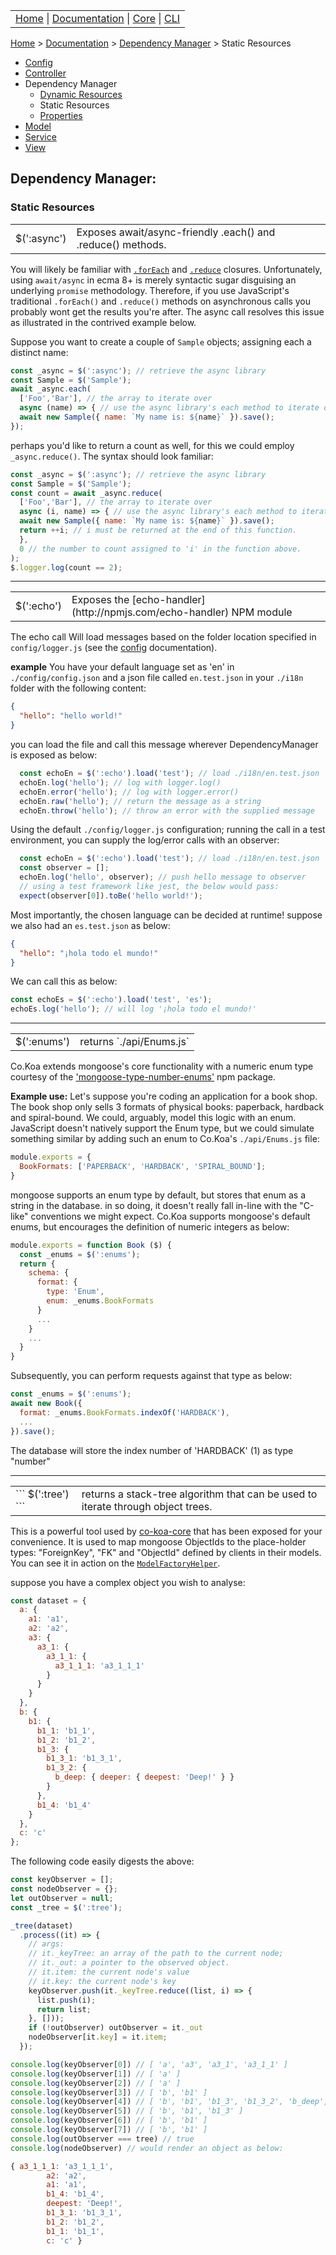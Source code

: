 <link rel='stylesheet' type='text/css' href='style.css' />
<table class="headerTable">
<tr class="headerTR">
<td class="headerTD">
<a title="Co.Koa on github" href="https://jaysaurus.github.io/Co.Koa">Home</a> |
<a title="Documentation" href="https://jaysaurus.github.io/Co.Koa/miniSite/Documentation.html">Documentation</a> |
<a title="co-koa-core on github" href="https://github.com/jaysaurus/co-koa-core">Core</a> |
<a title="co-koa-cli on github" href="https://github.com/jaysaurus/co-koa-cli">CLI</a>
</td>
</tr>
</table>

<a title="Co.Koa on github" href="https://jaysaurus.github.io/Co.Koa">Home</a> > <a title="Documentation" href="https://jaysaurus.github.io/Co.Koa/miniSite/Documentation.html">Documentation</a> > [Dependency Manager](DependencyManager.md) > Static Resources

* [Config](Config.md)
* [Controller](Controller.md)
* Dependency Manager
  * [Dynamic Resources](DMDynamicResources.md)
  * Static Resources
  * [Properties](DMProperties.md)
* [Model](Model.md)
* [Service](Service.md)
* [View](View.md)

## Dependency Manager:
### Static Resources

<table>
<tr>
<td class="tdHilight">
$(':async')
</td>
<td>
Exposes await/async-friendly .each() and .reduce() methods.
</td>
</tr>
</table>

You will likely be familiar with [`.forEach`](https://developer.mozilla.org/en-US/docs/Web/JavaScript/Reference/Global_Objects/Array/forEach) and [`.reduce`](https://developer.mozilla.org/en-US/docs/Web/JavaScript/Reference/Global_Objects/Array/Reduce) closures.  Unfortunately, using `await/async` in ecma 8+ is merely syntactic sugar disguising an underlying `promise` methodology.  Therefore, if you use JavaScript's traditional `.forEach()` and `.reduce()` methods on asynchronous calls you probably wont get the results you're after.  The async call resolves this issue as illustrated in the contrived example below.

Suppose you want to create a couple of `Sample` objects; assigning each a distinct name:

```javascript
const _async = $(':async'); // retrieve the async library
const Sample = $('Sample');
await _async.each(
  ['Foo','Bar'], // the array to iterate over
  async (name) => { // use the async library's each method to iterate over array
  await new Sample({ name: `My name is: ${name}` }).save();
});
```

perhaps you'd like to return a count as well, for this we could employ `_async.reduce()`.  The syntax should look familiar:

```javascript
const _async = $(':async'); // retrieve the async library
const Sample = $('Sample');
const count = await _async.reduce(
  ['Foo','Bar'], // the array to iterate over
  async (i, name) => { // use the async library's each method to iterate over array
  await new Sample({ name: `My name is: ${name}` }).save();
  return ++i; // i must be returned at the end of this function.
  },
  0 // the number to count assigned to 'i' in the function above.
);
$.logger.log(count == 2);
```

---

<table>
<tr>
<td class="tdHilight">
$(':echo')
</td>
<td>
Exposes the [echo-handler](http://npmjs.com/echo-handler) NPM module
</td>
</tr>
</table>

The echo call Will load messages based on the folder location specified in `config/logger.js` (see the [config](Config.md) documentation).

**example**
You have your default language set as 'en' in `./config/config.json` and a json file called `en.test.json` in your `./i18n` folder with the following content:

```json
{
  "hello": "hello world!"
}
```

you can load the file and call this message wherever DependencyManager is exposed as below:

```javascript
  const echoEn = $(':echo').load('test'); // load ./i18n/en.test.json
  echoEn.log('hello'); // log with logger.log()
  echoEn.error('hello'); // log with logger.error()
  echoEn.raw('hello'); // return the message as a string
  echoEn.throw('hello'); // throw an error with the supplied message
```

Using the default `./config/logger.js` configuration; running the call in a test environment, you can supply the log/error calls with an observer:

```javascript
  const echoEn = $(':echo').load('test'); // load ./i18n/en.test.json
  const observer = [];
  echoEn.log('hello', observer); // push hello message to observer
  // using a test framework like jest, the below would pass:
  expect(observer[0]).toBe('hello world!');
```

Most importantly, the chosen language can be decided at runtime! suppose we also had an `es.test.json` as below:

```json
{
  "hello": "¡hola todo el mundo!"
}
```

We can call this as below:

```javascript
const echoEs = $(':echo').load('test', 'es');
echoEs.log('hello'); // will log '¡hola todo el mundo!'
```

---

<table>
<tr>
<td class="tdHilight">
$(':enums')
</td>
<td>
returns `./api/Enums.js`
</td>
</tr>
</table>

Co.Koa extends mongoose's core functionality with a numeric enum type courtesy of the ['mongoose-type-number-enums'](https://www.npmjs.com/package/mongoose-type-number-enums) npm package.

**Example use:**
Let's suppose you're coding an application for a book shop.  The book shop only sells 3 formats of physical books: paperback, hardback and spiral-bound.  We could, arguably, model this logic with an enum.  JavaScript doesn't natively support the Enum type, but we could simulate something similar by adding such an enum to Co.Koa's `./api/Enums.js` file:

```javascript
module.exports = {
  BookFormats: ['PAPERBACK', 'HARDBACK', 'SPIRAL_BOUND'];
}
```

mongoose supports an enum type by default, but stores that enum as a string in the database.  in so doing, it doesn't really fall in-line with the "C-like" conventions we might expect.  Co.Koa supports mongoose's default enums, but encourages the definition of numeric integers as below:

```javascript
module.exports = function Book ($) {
  const _enums = $(':enums');
  return {
    schema: {    
      format: {
        type: 'Enum',
        enum: _enums.BookFormats
      }
      ...
    }
    ...
  }
}
```

Subsequently, you can perform requests against that type as below:

```javascript
const _enums = $(':enums');
await new Book({
  format: _enums.BookFormats.indexOf('HARDBACK'),
  ...
}).save();
```

The database will store the index number of 'HARDBACK' (1) as type "number"

---

<table>
<tr>
<td class="tdHilight">
```
$(':tree')
```
</td>
<td>
returns a stack-tree algorithm that can be used to iterate through object trees.
</td>
</tr>
</table>

This is a powerful tool used by [co-koa-core](https://npmjs.come/package/co-koa-core) that has been exposed for your convenience. It is used to map mongoose ObjectIds to the place-holder types: "ForeignKey", "FK" and "ObjectId" defined by clients in their models.  You can see it in action on the [`ModelFactoryHelper`](https://github.com/jaysaurus/co-koa-core/blob/master/lib/helpers/ModelFactoryHelper.js).

suppose you have a complex object you wish to analyse:

```javascript
const dataset = {
  a: {
    a1: 'a1',
    a2: 'a2',
    a3: {
      a3_1: {
        a3_1_1: {
          a3_1_1_1: 'a3_1_1_1'
        }
      }
    }
  },
  b: {
    b1: {
      b1_1: 'b1_1',
      b1_2: 'b1_2',
      b1_3: {
        b1_3_1: 'b1_3_1',
        b1_3_2: {
          b_deep: { deeper: { deepest: 'Deep!' } }
        }
      },
      b1_4: 'b1_4'
    }
  },
  c: 'c'
};
```

The following code easily digests the above:

```javascript
const keyObserver = [];
const nodeObserver = {};
let outObserver = null;
const _tree = $(':tree');

_tree(dataset)
  .process((it) => {
    // args:
    // it._keyTree: an array of the path to the current node;
    // it._out: a pointer to the observed object.
    // it.item: the current node's value
    // it.key: the current node's key
    keyObserver.push(it._keyTree.reduce((list, i) => {
      list.push(i);
      return list;
    }, []));
    if (!outObserver) outObserver = it._out
    nodeObserver[it.key] = it.item;  
  });

console.log(keyObserver[0]) // [ 'a', 'a3', 'a3_1', 'a3_1_1' ]
console.log(keyObserver[1]) // [ 'a' ]
console.log(keyObserver[2]) // [ 'a' ]
console.log(keyObserver[3]) // [ 'b', 'b1' ]
console.log(keyObserver[4]) // [ 'b', 'b1', 'b1_3', 'b1_3_2', 'b_deep', 'deeper' ]
console.log(keyObserver[5]) // [ 'b', 'b1', 'b1_3' ]
console.log(keyObserver[6]) // [ 'b', 'b1' ]
console.log(keyObserver[7]) // [ 'b', 'b1' ]
console.log(outObserver === tree) // true
console.log(nodeObserver) // would render an object as below:

{ a3_1_1_1: 'a3_1_1_1',
        a2: 'a2',
        a1: 'a1',
        b1_4: 'b1_4',
        deepest: 'Deep!',
        b1_3_1: 'b1_3_1',
        b1_2: 'b1_2',
        b1_1: 'b1_1',
        c: 'c' }
```
